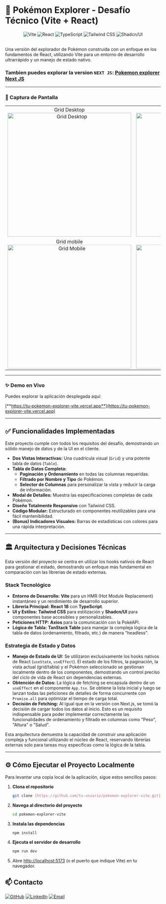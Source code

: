 # 🚀 Pokémon Explorer - Desafío Técnico (Vite + React)

<div align="center">
  <img src="https://img.shields.io/badge/Vite-646CFF?style=for-the-badge&logo=vite&logoColor=white" alt="Vite"/>
  <img src="https://img.shields.io/badge/React-20232A?style=for-the-badge&logo=react&logoColor=61DAFB" alt="React"/>
  <img src="https://img.shields.io/badge/TypeScript-3178C6?style=for-the-badge&logo=typescript&logoColor=white" alt="TypeScript"/>
  <img src="https://img.shields.io/badge/Tailwind_CSS-38B2AC?style=for-the-badge&logo=tailwind-css&logoColor=white" alt="Tailwind CSS"/>
  <img src="https://img.shields.io/badge/shadcn/ui-000000?style=for-the-badge&logo=shadcnui&logoColor=white" alt="Shadcn/UI"/>
</div>

<br/>

Una versión del explorador de Pokémon construida con un enfoque en los fundamentos de React, utilizando Vite para un entorno de desarrollo ultrarrápido y un manejo de estado nativo.

### Tambien puedes explorar la version `NEXT JS`: [**Pokemon explorer Next JS**](https://github.com/drbv27/pokemon-explorer-next)

---

### 📸 Captura de Pantalla

<table>
  <tr>
    <td align="center">
      Grid Desktop<br>
      <img src="https://raw.githubusercontent.com/drbv27/pokemon-explorer-react/main/public/Screen1r.png" alt="Grid Desktop" width="400"/>
    </td>
    <td align="center">
      Table Desktop<br>
      <img src="https://raw.githubusercontent.com/drbv27/pokemon-explorer-react/main/public/Screen2r.png" alt="Table Desktop" width="400"/>
    </td>
  </tr>
  <tr>
    <td align="center">
      Grid mobile<br>
      <img src="https://raw.githubusercontent.com/drbv27/pokemon-explorer-react/main/public/Screen3r.png" alt="Grid Mobile" width="400"/>
    </td>
    <td align="center">
      Table mobile<br>
      <img src="https://raw.githubusercontent.com/drbv27/pokemon-explorer-react/main/public/Screen4r.png" alt="Table mobile" width="400"/>
    </td>
  </tr>
  </table>

---

### ✨ Demo en Vivo

Puedes explorar la aplicación desplegada aquí:

[**https://tu-pokemon-explorer-vite.vercel.app**](https://tu-pokemon-explorer-vite.vercel.app)

---

## ✅ Funcionalidades Implementadas

Este proyecto cumple con todos los requisitos del desafío, demostrando un sólido manejo de datos y de la UI en el cliente.

- **Dos Vistas Interactivas:** Una cuadrícula visual (`Grid`) y una potente tabla de datos (`Table`).
- **Tabla de Datos Completa:**
  - **Paginación y Ordenamiento** en todas las columnas requeridas.
  - **Filtrado por Nombre y Tipo** de Pokémon.
  - **Selector de Columnas** para personalizar la vista y reducir la carga de información.
- **Modal de Detalles:** Muestra las especificaciones completas de cada Pokémon.
- **Diseño Totalmente Responsivo** con Tailwind CSS.
- **Código Modular:** Estructurado en componentes reutilizables para una fácil mantenibilidad.
- **(Bonus) Indicadores Visuales:** Barras de estadísticas con colores para una rápida interpretación.

---

## 🏛️ Arquitectura y Decisiones Técnicas

Esta versión del proyecto se centra en utilizar los hooks nativos de React para gestionar el estado, demostrando un enfoque más fundamental en comparación con las librerías de estado externas.

### Stack Tecnológico

- **Entorno de Desarrollo:** **Vite** para un HMR (Hot Module Replacement) instantáneo y un rendimiento de desarrollo superior.
- **Librería Principal:** **React 18** con **TypeScript**.
- **UI y Estilos:** **Tailwind CSS** para estilización y **Shadcn/UI** para componentes base accesibles y personalizables.
- **Peticiones HTTP:** **Axios** para la comunicación con la PokéAPI.
- **Lógica de Tabla:** **TanStack Table** para manejar la compleja lógica de la tabla de datos (ordenamiento, filtrado, etc.) de manera "headless".

### Estrategia de Estado y Datos

- **Manejo de Estado de UI:** Se utilizaron exclusivamente los hooks nativos de React (`useState`, `useEffect`). El estado de los filtros, la paginación, la vista actual (grid/tabla) y el Pokémon seleccionado se gestionan localmente dentro de los componentes, demostrando un control preciso del ciclo de vida de React sin dependencias externas.
- **Obtención de Datos:** La lógica de fetching se encapsula dentro de un `useEffect` en el componente `App.tsx`. Se obtiene la lista inicial y luego se lanzan todas las peticiones de detalles de forma concurrente con `Promise.all` para optimizar el tiempo de carga total.
- **Decisión de Fetching:** Al igual que en la versión con Next.js, se tomó la decisión de cargar todos los datos al inicio. Esto es un requisito indispensable para poder implementar correctamente las funcionalidades de ordenamiento y filtrado en columnas como "Peso", "Altura" o "Salud".

Esta arquitectura demuestra la capacidad de construir una aplicación compleja y funcional utilizando el núcleo de React, reservando librerías externas solo para tareas muy específicas como la lógica de la tabla.

---

## ⚙️ Cómo Ejecutar el Proyecto Localmente

Para levantar una copia local de la aplicación, sigue estos sencillos pasos:

1.  **Clona el repositorio**

    ```bash
    git clone [https://github.com/tu-usuario/pokemon-explorer-vite.git](https://github.com/tu-usuario/pokemon-explorer-vite.git)
    ```

2.  **Navega al directorio del proyecto**

    ```bash
    cd pokemon-explorer-vite
    ```

3.  **Instala las dependencias**

    ```bash
    npm install
    ```

4.  **Ejecuta el servidor de desarrollo**

    ```bash
    npm run dev
    ```

5.  Abre [http://localhost:5173](http://localhost:5173) (o el puerto que indique Vite) en tu navegador.

## 📫 Contacto

[![GitHub](https://img.shields.io/badge/GitHub-drbv27-181717?logo=github)](https://github.com/drbv27)
[![LinkedIn](https://img.shields.io/badge/LinkedIn-DiegoBonilla-0A66C2?logo=linkedin)](https://www.linkedin.com/in/diego-ricardo-bonilla-villa-7179254a/)
[![Email](https://img.shields.io/badge/Email-DiegoBonilla-D14836?logo=gmail)](mailto:drbv27@gmail.com)
